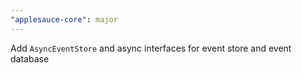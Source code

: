 ```yaml
---
"applesauce-core": major
---
```


Add `AsyncEventStore` and async interfaces for event store and event database
